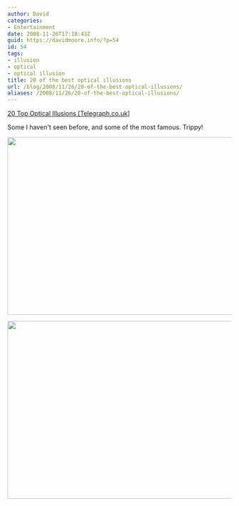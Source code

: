 ```yaml
---
author: David
categories:
- Entertainment
date: 2008-11-26T17:18:43Z
guid: https://davidmoore.info/?p=54
id: 54
tags:
- illusion
- optical
- optical illusion
title: 20 of the best optical illusions
url: /blog/2008/11/26/20-of-the-best-optical-illusions/
aliases: /2008/11/26/20-of-the-best-optical-illusions/
---
```


[20 Top Optical Illusions [Telegraph.co.uk]](http://www.telegraph.co.uk/news/newstopics/howaboutthat/3520448/Optical-Illusions---the-top-20.html "Top 20 Optical Illusions")

Some I haven't seen before, and some of the most famous. Trippy!

[<img class="alignnone" src="http://www.telegraph.co.uk/telegraph/multimedia/archive/01121/800px-anomalous-mo_1121100i.jpg" alt="" width="620" height="400" />](http://www.telegraph.co.uk/telegraph/multimedia/archive/01121/800px-anomalous-mo_1121100i.jpg)[](http://www.telegraph.co.uk/telegraph/multimedia/archive/01120/illusionone_1120795i.jpg)

[<img class="alignnone" src="http://www.telegraph.co.uk/telegraph/multimedia/archive/01120/illusionone_1120795i.jpg" alt="" width="620" height="400" />](http://www.telegraph.co.uk/telegraph/multimedia/archive/01120/illusionone_1120795i.jpg)